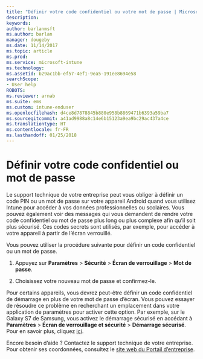 ```yaml
---
title: "Définir votre code confidentiel ou votre mot de passe | Microsoft Docs"
description: 
keywords: 
author: barlanmsft
ms.author: barlan
manager: dougeby
ms.date: 11/14/2017
ms.topic: article
ms.prod: 
ms.service: microsoft-intune
ms.technology: 
ms.assetid: b29ac1bb-ef57-4ef1-9ea5-191ee8694e58
searchScope:
- User help
ROBOTS: 
ms.reviewer: arnab
ms.suite: ems
ms.custom: intune-enduser
ms.openlocfilehash: d4ce8d7878845b880e958b8869471b6393a59ba7
ms.sourcegitcommit: a41ad9988a8c14e6b15123a9ea9bc29ac437a4ce
ms.translationtype: HT
ms.contentlocale: fr-FR
ms.lasthandoff: 01/25/2018
---
```

# <a name="set-your-pin-or-password"></a>Définir votre code confidentiel ou mot de passe

Le support technique de votre entreprise peut vous obliger à définir un code PIN ou un mot de passe sur votre appareil Android quand vous utilisez Intune pour accéder à vos données professionnelles ou scolaires. Vous pouvez également voir des messages qui vous demandent de rendre votre code confidentiel ou mot de passe plus long ou plus complexe afin qu’il soit plus sécurisé. Ces codes secrets sont utilisés, par exemple, pour accéder à votre appareil à partir de l’écran verrouillé.

Vous pouvez utiliser la procédure suivante pour définir un code confidentiel ou un mot de passe.

1.  Appuyez sur **Paramètres** > **Sécurité** > **Écran de verrouillage** > **Mot de passe**.

2.  Choisissez votre nouveau mot de passe et confirmez-le.

Pour certains appareils, vous devrez peut-être définir un code confidentiel de démarrage en plus de votre mot de passe d’écran. Vous pouvez essayer de résoudre ce problème en recherchant un emplacement dans votre application de paramètres pour activer cette option. Par exemple, sur le Galaxy S7 de Samsung, vous activez le démarrage sécurisé en accédant à **Paramètres** > **Écran de verrouillage et sécurité** > **Démarrage sécurisé**. Pour en savoir plus, cliquez [ici](/intune-user-help/your-device-appears-encrypted-but-cp-says-otherwise). 

Encore besoin d’aide ? Contactez le support technique de votre entreprise. Pour obtenir ses coordonnées, consultez le [site web du Portail d’entreprise](https://portal.manage.microsoft.com#HelpDeskDialog).
